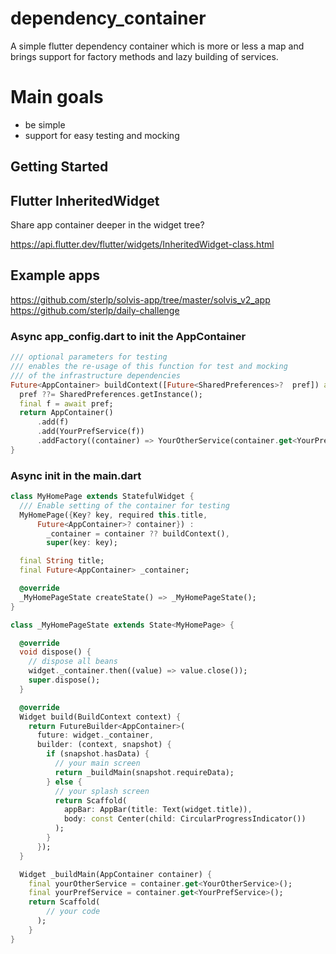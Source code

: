 # dependency_container

A simple flutter dependency container which is more or less a map and brings support
for factory methods and lazy building of services.

# Main goals

- be simple
- support for easy testing and mocking

## Getting Started

## Flutter InheritedWidget 
Share app container deeper in the widget tree?

https://api.flutter.dev/flutter/widgets/InheritedWidget-class.html

## Example apps

https://github.com/sterlp/solvis-app/tree/master/solvis_v2_app
https://github.com/sterlp/daily-challenge

### Async app_config.dart to init the AppContainer
```dart
/// optional parameters for testing
/// enables the re-usage of this function for test and mocking
/// of the infrastructure dependencies
Future<AppContainer> buildContext([Future<SharedPreferences>?  pref]) async {
  pref ??= SharedPreferences.getInstance();
  final f = await pref;
  return AppContainer()
      .add(f)
      .add(YourPrefService(f))
      .addFactory((container) => YourOtherService(container.get<YourPrefService>()));
}
```

### Async init in the main.dart
```dart
class MyHomePage extends StatefulWidget {
  /// Enable setting of the container for testing
  MyHomePage({Key? key, required this.title,
      Future<AppContainer>? container}) :
        _container = container ?? buildContext(),
        super(key: key);

  final String title;
  final Future<AppContainer> _container;

  @override
  _MyHomePageState createState() => _MyHomePageState();
}

class _MyHomePageState extends State<MyHomePage> {

  @override
  void dispose() {
    // dispose all beans
    widget._container.then((value) => value.close());
    super.dispose();
  }

  @override
  Widget build(BuildContext context) {
    return FutureBuilder<AppContainer>(
      future: widget._container,
      builder: (context, snapshot) {
        if (snapshot.hasData) {
          // your main screen
          return _buildMain(snapshot.requireData);
        } else {
          // your splash screen
          return Scaffold(
            appBar: AppBar(title: Text(widget.title)),
            body: const Center(child: CircularProgressIndicator())
          );
        }
      });
  }

  Widget _buildMain(AppContainer container) {
    final yourOtherService = container.get<YourOtherService>();
    final yourPrefService = container.get<YourPrefService>();
    return Scaffold(
        // your code
      );
    }
}
```
